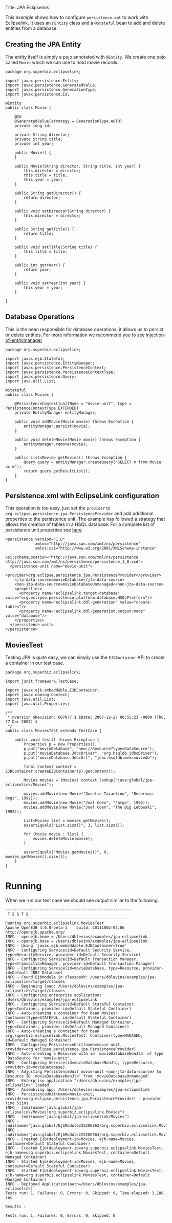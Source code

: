 Title: JPA Eclipselink

This example shows how to configure `persistence.xml` to work with Eclipselink. It uses an `@Entity` class and a `@Stateful` bean to add and delete entities from a database.

## Creating the JPA Entity

The entity itself is simply a pojo annotated with `@Entity`.  We create one pojo called `Movie` which we can use to hold movie records.

    package org.superbiz.eclipselink;
    
    import javax.persistence.Entity;
    import javax.persistence.GeneratedValue;
    import javax.persistence.GenerationType;
    import javax.persistence.Id;
    
    @Entity
    public class Movie {
    
        @Id
        @GeneratedValue(strategy = GenerationType.AUTO)
        private long id;
    
        private String director;
        private String title;
        private int year;
    
        public Movie() {
        }
    
        public Movie(String director, String title, int year) {
            this.director = director;
            this.title = title;
            this.year = year;
        }
    
        public String getDirector() {
            return director;
        }
    
        public void setDirector(String director) {
            this.director = director;
        }
    
        public String getTitle() {
            return title;
        }
    
        public void setTitle(String title) {
            this.title = title;
        }
    
        public int getYear() {
            return year;
        }
    
        public void setYear(int year) {
            this.year = year;
        }
    
    }

## Database Operations

This is the bean responsible for database operations; it allows us to persist or delete entities.
For more information we recommend you to see [injection-of-entitymanager](http://openejb.apache.org/examples-trunk/injection-of-entitymanager/README.html)


    package org.superbiz.eclipselink;
    
    import javax.ejb.Stateful;
    import javax.persistence.EntityManager;
    import javax.persistence.PersistenceContext;
    import javax.persistence.PersistenceContextType;
    import javax.persistence.Query;
    import java.util.List;
    
    @Stateful
    public class Movies {
    
        @PersistenceContext(unitName = "movie-unit", type = PersistenceContextType.EXTENDED)
        private EntityManager entityManager;
    
        public void addMovie(Movie movie) throws Exception {
            entityManager.persist(movie);
        }
    
        public void deleteMovie(Movie movie) throws Exception {
            entityManager.remove(movie);
        }
    
        public List<Movie> getMovies() throws Exception {
            Query query = entityManager.createQuery("SELECT m from Movie as m");
            return query.getResultList();
        }
    }

## Persistence.xml with EclipseLink configuration

This operation is too easy, just set the `provider` to `org.eclipse.persistence.jpa.PersistenceProvider` and add additional properties to the persistence unit. 
The example has followed a strategy that allows the creation of tables in a HSQL database.
For a complete list of persistence unit properties see [here](http://www.eclipse.org/eclipselink/api/2.4/org/eclipse/persistence/config/PersistenceUnitProperties.html)

    <persistence version="1.0"
                 xmlns="http://java.sun.com/xml/ns/persistence"
                 xmlns:xsi="http://www.w3.org/2001/XMLSchema-instance"
                 xsi:schemaLocation="http://java.sun.com/xml/ns/persistence http://java.sun.com/xml/ns/persistence/persistence_1_0.xsd">
      <persistence-unit name="movie-unit">
        <provider>org.eclipse.persistence.jpa.PersistenceProvider</provider>
        <jta-data-source>movieDatabase</jta-data-source>
        <non-jta-data-source>movieDatabaseUnmanaged</non-jta-data-source>
        <properties>
          <property name="eclipselink.target-database" value="org.eclipse.persistence.platform.database.HSQLPlatform"/>
          <property name="eclipselink.ddl-generation" value="create-tables"/>
          <property name="eclipselink.ddl-generation.output-mode" value="database"/>
        </properties>
      </persistence-unit>
    </persistence>
    

## MoviesTest

Testing JPA is quite easy, we can simply use the `EJBContainer` API to create a container in our test case.

    package org.superbiz.eclipselink;
    
    import junit.framework.TestCase;
    
    import javax.ejb.embeddable.EJBContainer;
    import javax.naming.Context;
    import java.util.List;
    import java.util.Properties;
    
    /**
     * @version $Revision: 607077 $ $Date: 2007-12-27 06:55:23 -0800 (Thu, 27 Dec 2007) $
     */
    public class MoviesTest extends TestCase {
    
        public void test() throws Exception {
            Properties p = new Properties();
            p.put("movieDatabase", "new://Resource?type=DataSource");
            p.put("movieDatabase.JdbcDriver", "org.hsqldb.jdbcDriver");
            p.put("movieDatabase.JdbcUrl", "jdbc:hsqldb:mem:moviedb");
    
            final Context context = EJBContainer.createEJBContainer(p).getContext();
    
            Movies movies = (Movies) context.lookup("java:global/jpa-eclipselink/Movies");
    
            movies.addMovie(new Movie("Quentin Tarantino", "Reservoir Dogs", 1992));
            movies.addMovie(new Movie("Joel Coen", "Fargo", 1996));
            movies.addMovie(new Movie("Joel Coen", "The Big Lebowski", 1998));
    
            List<Movie> list = movies.getMovies();
            assertEquals("List.size()", 3, list.size());
    
            for (Movie movie : list) {
                movies.deleteMovie(movie);
            }
    
            assertEquals("Movies.getMovies()", 0, movies.getMovies().size());
        }
    }

# Running

When we run our test case we should see output similar to the following.    

    -------------------------------------------------------
     T E S T S
    -------------------------------------------------------
    Running org.superbiz.eclipselink.MoviesTest
    Apache OpenEJB 4.0.0-beta-1    build: 20111002-04:06
    http://openejb.apache.org/
    INFO - openejb.home = /Users/dblevins/examples/jpa-eclipselink
    INFO - openejb.base = /Users/dblevins/examples/jpa-eclipselink
    INFO - Using 'javax.ejb.embeddable.EJBContainer=true'
    INFO - Configuring Service(id=Default Security Service, type=SecurityService, provider-id=Default Security Service)
    INFO - Configuring Service(id=Default Transaction Manager, type=TransactionManager, provider-id=Default Transaction Manager)
    INFO - Configuring Service(id=movieDatabase, type=Resource, provider-id=Default JDBC Database)
    INFO - Found EjbModule in classpath: /Users/dblevins/examples/jpa-eclipselink/target/classes
    INFO - Beginning load: /Users/dblevins/examples/jpa-eclipselink/target/classes
    INFO - Configuring enterprise application: /Users/dblevins/examples/jpa-eclipselink
    INFO - Configuring Service(id=Default Stateful Container, type=Container, provider-id=Default Stateful Container)
    INFO - Auto-creating a container for bean Movies: Container(type=STATEFUL, id=Default Stateful Container)
    INFO - Configuring Service(id=Default Managed Container, type=Container, provider-id=Default Managed Container)
    INFO - Auto-creating a container for bean org.superbiz.eclipselink.MoviesTest: Container(type=MANAGED, id=Default Managed Container)
    INFO - Configuring PersistenceUnit(name=movie-unit, provider=org.eclipse.persistence.jpa.PersistenceProvider)
    INFO - Auto-creating a Resource with id 'movieDatabaseNonJta' of type 'DataSource for 'movie-unit'.
    INFO - Configuring Service(id=movieDatabaseNonJta, type=Resource, provider-id=movieDatabase)
    INFO - Adjusting PersistenceUnit movie-unit <non-jta-data-source> to Resource ID 'movieDatabaseNonJta' from 'movieDatabaseUnmanaged'
    INFO - Enterprise application "/Users/dblevins/examples/jpa-eclipselink" loaded.
    INFO - Assembling app: /Users/dblevins/examples/jpa-eclipselink
    INFO - PersistenceUnit(name=movie-unit, provider=org.eclipse.persistence.jpa.PersistenceProvider) - provider time 511ms
    INFO - Jndi(name="java:global/jpa-eclipselink/Movies!org.superbiz.eclipselink.Movies")
    INFO - Jndi(name="java:global/jpa-eclipselink/Movies")
    INFO - Jndi(name="java:global/EjbModule225280863/org.superbiz.eclipselink.MoviesTest!org.superbiz.eclipselink.MoviesTest")
    INFO - Jndi(name="java:global/EjbModule225280863/org.superbiz.eclipselink.MoviesTest")
    INFO - Created Ejb(deployment-id=Movies, ejb-name=Movies, container=Default Stateful Container)
    INFO - Created Ejb(deployment-id=org.superbiz.eclipselink.MoviesTest, ejb-name=org.superbiz.eclipselink.MoviesTest, container=Default Managed Container)
    INFO - Started Ejb(deployment-id=Movies, ejb-name=Movies, container=Default Stateful Container)
    INFO - Started Ejb(deployment-id=org.superbiz.eclipselink.MoviesTest, ejb-name=org.superbiz.eclipselink.MoviesTest, container=Default Managed Container)
    INFO - Deployed Application(path=/Users/dblevins/examples/jpa-eclipselink)
    Tests run: 1, Failures: 0, Errors: 0, Skipped: 0, Time elapsed: 3.188 sec
    
    Results :
    
    Tests run: 1, Failures: 0, Errors: 0, Skipped: 0
    